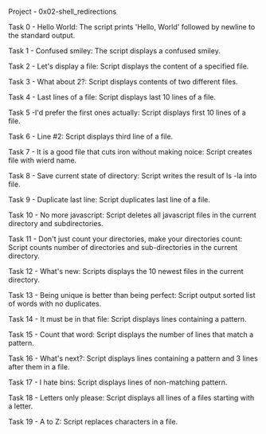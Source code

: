 Project - 0x02-shell_redirections

Task 0 - Hello World: The script prints 'Hello, World' followed by newline to the standard output.

Task 1 - Confused smiley: The script displays a confused smiley.

Task 2 - Let's display a file: Script displays the content of a specified file.

Task 3 - What about 2?: Script displays contents of two different files.

Task 4 - Last lines of a file: Script displays last 10 lines of a file.

Task 5 -I'd prefer the first ones actually: Script displays first 10 lines of a file.

Task 6 - Line #2: Script displays third line of a file.

Task 7 - It is a good file that cuts iron without making noice: Script creates file with wierd name.

Task 8 - Save current state of directory: Script writes the result of ls -la into file.

Task 9 - Duplicate last line: Script duplicates last line of a file.

Task 10 - No more javascript: Script deletes all javascript files in the current directory and subdirectories.

Task 11 - Don't just count your directories, make your directories count: Script counts number of directories and sub-directories in the current directory.

Task 12 - What's new: Scripts displays the 10 newest files in the current directory.

Task 13 - Being unique is better than being perfect: Script output sorted list of words with no duplicates.

Task 14 - It must be in that file: Script displays lines containing a pattern.

Task 15 - Count that word: Script displays the number of lines that match a pattern.

Task 16 - What's next?: Script displays lines containing a pattern and 3 lines after them in a file.

Task 17 - I hate bins: Script displays lines of non-matching pattern.

Task 18 - Letters only please: Script displays all lines of a files starting with a letter.

Task 19 - A to Z: Script replaces characters in a file.
